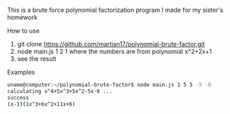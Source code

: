 This is a brute force polynomial factorization program I made for my sister's homework

How to use
1. git clone https://github.com/martian17/polynomial-brute-factor.git
2. node main.js 1 2 1 where the numbers are from polynomial x^2+2x+1
3. see the result

Examples

```bash
uname@computer:~/polynomial-brute-factor$ node main.js 1 5 5 -5 -6
calculating x^4+5x^3+5x^2-5x-6 ...
success
(x-1)(1x^3+6x^2+11x+6)
```
